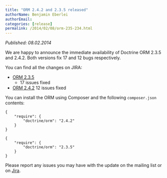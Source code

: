 ```yaml
---
title: "ORM 2.4.2 and 2.3.5 released"
authorName: Benjamin Eberlei
authorEmail:
categories: [release]
permalink: /2014/02/08/orm-235-234.html
---
```

*Published: 08.02.2014*

We are happy to announce the immediate availability of Doctrine ORM
2.3.5 and 2.4.2. Both versions fix 17 and 12 bugs respectively.

You can find all the changes on JIRA:

-   [ORM
    2.3.5](http://www.doctrine-project.org/jira/browse/DDC/fixforversion/10521)
    - 17 issues fixed
-   [ORM
    2.4.2](http://www.doctrine-project.org/jira/browse/DDC/fixforversion/10621)
    12 issues fixed

You can install the ORM using Composer and the following `composer.json`
contents:

~~~~ {.sourceCode .json}
{
    "require": {
        "doctrine/orm": "2.4.2"
    }
}
~~~~

~~~~ {.sourceCode .json}
{
    "require": {
        "doctrine/orm": "2.3.5"
    }
}
~~~~

Please report any issues you may have with the update on the mailing
list or on [Jira](http://www.doctrine-project.org/jira).
